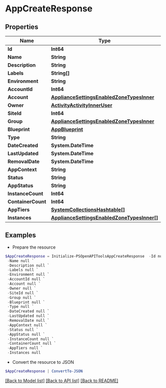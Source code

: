 # AppCreateResponse
## Properties

Name | Type | Description | Notes
------------ | ------------- | ------------- | -------------
**Id** | **Int64** |  | [optional] 
**Name** | **String** |  | [optional] 
**Description** | **String** |  | [optional] 
**Labels** | **String[]** |  | [optional] 
**Environment** | **String** |  | [optional] 
**AccountId** | **Int64** |  | [optional] 
**Account** | [**ApplianceSettingsEnabledZoneTypesInner**](ApplianceSettingsEnabledZoneTypesInner.md) |  | [optional] 
**Owner** | [**ActivityActivityInnerUser**](ActivityActivityInnerUser.md) |  | [optional] 
**SiteId** | **Int64** |  | [optional] 
**Group** | [**ApplianceSettingsEnabledZoneTypesInner**](ApplianceSettingsEnabledZoneTypesInner.md) |  | [optional] 
**Blueprint** | [**AppBlueprint**](AppBlueprint.md) |  | [optional] 
**Type** | **String** |  | [optional] 
**DateCreated** | **System.DateTime** |  | [optional] 
**LastUpdated** | **System.DateTime** |  | [optional] 
**RemovalDate** | **System.DateTime** |  | [optional] 
**AppContext** | **String** |  | [optional] 
**Status** | **String** |  | [optional] 
**AppStatus** | **String** |  | [optional] 
**InstanceCount** | **Int64** |  | [optional] 
**ContainerCount** | **Int64** |  | [optional] 
**AppTiers** | [**SystemCollectionsHashtable[]**](SystemCollectionsHashtable.md) |  | [optional] 
**Instances** | [**ApplianceSettingsEnabledZoneTypesInner[]**](ApplianceSettingsEnabledZoneTypesInner.md) |  | [optional] 

## Examples

- Prepare the resource
```powershell
$AppCreateResponse = Initialize-PSOpenAPIToolsAppCreateResponse  -Id null `
 -Name null `
 -Description null `
 -Labels null `
 -Environment null `
 -AccountId null `
 -Account null `
 -Owner null `
 -SiteId null `
 -Group null `
 -Blueprint null `
 -Type null `
 -DateCreated null `
 -LastUpdated null `
 -RemovalDate null `
 -AppContext null `
 -Status null `
 -AppStatus null `
 -InstanceCount null `
 -ContainerCount null `
 -AppTiers null `
 -Instances null
```

- Convert the resource to JSON
```powershell
$AppCreateResponse | ConvertTo-JSON
```

[[Back to Model list]](../README.md#documentation-for-models) [[Back to API list]](../README.md#documentation-for-api-endpoints) [[Back to README]](../README.md)

